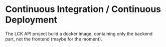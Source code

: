 # Continuous Integration / Continuous Deployment

The LCK API project build a docker image,
containing only the backend part, not the frontend (maybe for the moment).

